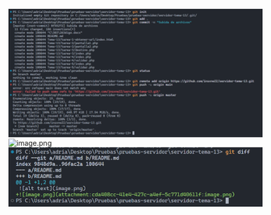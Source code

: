 ![alt text](image.png)
![image.png](attachment:cda408cc-41e4-427c-a4ef-5c771d40611f:image.png)
![alt text](image-1.png)
